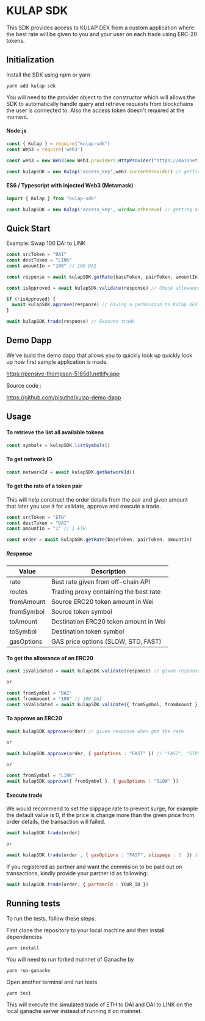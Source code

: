 # KULAP SDK 

This SDK provides access to KULAP DEX from a custom application where the best rate will be given to you and your user on each trade using ERC-20 tokens.


## Initialization

Install the SDK using npm or yarn

```
yarn add kulap-sdk
```

You will need to the provider object to the constructor which will allows the SDK to automatically handle query and retrieve requests from blockchains the user is connected to. Also the access token doesn't required at the moment.

#### Node.js

```js
const { Kulap } = require("kulap-sdk")
const Web3 = require('web3')

const web3 = new Web3(new Web3.providers.HttpProvider("https://mainnet.infura.io/v3/YOUR_PROJECT_ID"))

const kulapSDK = new Kulap('access_key',web3.currentProvider) // getting access key from the kulap.io console
```

#### ES6 / Typescript with injected Web3 (Metamask)

```ts
import { Kulap } from "kulap-sdk"

const kulapSDK = new Kulap('access_key', window.ethereum) // getting access key from the kulap.io console
```
## Quick Start

Example: Swap 100 DAI to LINK

```js
const srcToken = "DAI"
const destToken = "LINK"
const amountIn = "100" // 100 DAI

const response = await kulapSDK.getRate(baseToken, pairToken, amountIn) // Get best rate from off-chain API

const isApproved = await kulapSDK.validate(response) // Check allowance of DAI token to Kulap DEX smart contract is made

if (!isApproved) {
  await kulapSDK.approve(response) // Giving a permission to Kulap DEX smart contract, the rights to transfer DAI
}

await kulapSDK.trade(response) // Execute trade

```
## Demo Dapp

We've build the demo dapp that allows you to quickly look up quickly look up how first sample application is made.

https://pensive-thompson-5185d1.netlify.app

Source code :

https://github.com/pisuthd/kulap-demo-dapp

## Usage

#### To retrieve the list all available tokens
```js
const symbols = kulapSDK.listSymbols()
```

#### To get network ID
```js
const networkId = await kulapSDK.getNetworkId()
```

#### To get the rate of a token pair 

This will help construct the order details from the pair and given amount that later you use it for validate, approve and execute a trade.

```ts
const srcToken = "ETH"
const destToken = "DAI"
const amountIn = "1" // 1 ETH

const order = await kulapSDK.getRate(baseToken, pairToken, amountIn)
```
##### Response
| Value      | Description                                |
|------------|--------------------------------------------|
| rate       | Best rate given from off-chain API         | 
| routes     | Trading proxy containing the best rate     |          
| fromAmount | Source ERC20 token amount in Wei           | 
| fromSymbol | Source token symbol                        | 
| toAmount   | Destination ERC20 token amount in Wei      |
| toSymbol   | Destination token symbol                   | 
| gasOptions | GAS price options (SLOW, STD, FAST)        | 

#### To get the allowance of an ERC20
```js
const isValidated = await kulapSDK.validate(response) // given response when get the rate 

or

const fromSymbol = "DAI"
const fromAmount = "100" // 100 DAI
const isValidated = await kulapSDK.validate({ fromSymbol, fromAmount })
```

#### To approve an ERC20
```js
await kulapSDK.approve(order) // given response when get the rate 

or

await kulapSDK.approve(order, { gasOptions : "FAST" }) // "FAST", "STD", "SLOW" (default : "FAST")

or

const fromSymbol = "LINK"
await kulapSDK.approve({ fromSymbol }, { gasOptions : "SLOW" })
```

#### Execute trade

We would recommend to set the slippage rate to prevent surge, for example the default value is 0, if the price is change more than the given price from order details, the transaction will failed.

```js
await kulapSDK.trade(order)

or

await kulapSDK.trade(order , { gasOptions : "FAST", slippage : 3  }) // slippage must be provided in percentage
```

If you registered as partner and want the commision to be paid out on transactions, kindly provide your partner id as following:
```js
await kulapSDK.trade(order, { partnerId : YOUR_ID })
```

## Running tests

To run the tests, follow these steps.

First clone the repository to your local machine and then install dependencies

```
yarn install
```
You will need to run forked mainnet of Ganache by

```
yarn run-ganache
```
Open another terminal and run tests
```
yarn test
```
This will execute the simulated trade of ETH to DAI and DAI to LINK on the local ganache server instead of running it on mainnet.








